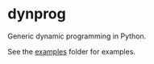 # dynprog
Generic dynamic programming in Python.

See the [examples](examples/) folder for examples.

